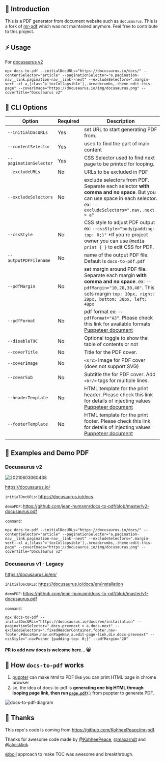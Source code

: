 ## 📌 Introduction

This is a PDF generator from document website such as `docusaurus`. This is a fork of [mr-pdf](https://github.com/KohheePeace/mr-pdf>) which was not maintained anymore.
Feel free to contribute to this project.


## ⚡ Usage

For [docusaurus v2](https://docusaurus.io/docs)

```shell
npx docs-to-pdf --initialDocURLs="https://docusaurus.io/docs/" --contentSelector="article" --paginationSelector="a.pagination-nav__link.pagination-nav__link--next" --excludeSelectors=".margin-vert--xl a,[class^='tocCollapsible'],.breadcrumbs,.theme-edit-this-page" --coverImage="https://docusaurus.io/img/docusaurus.png" --coverTitle="Docusaurus v2"
```

## 🍗 CLI Options

| Option                 | Required | Description                                                                                                                                                                        |
| ---------------------- | -------- | ---------------------------------------------------------------------------------------------------------------------------------------------------------------------------------- |
| `--initialDocURLs`     | Yes      | set URL to start generating PDF from.                                                                                                                                              |
| `--contentSelector`    | Yes      | used to find the part of main content                                                                                                                                              |
| `--paginationSelector` | Yes      | CSS Selector used to find next page to be printed for looping.                                                                                                                     |
| `--excludeURLs`        | No       | URLs to be excluded in PDF                                                                                                                                                         |
| `--excludeSelectors`   | No       | exclude selectors from PDF. Separate each selector **with comma and no space**. But you can use space in each selector. ex: `--excludeSelectors=".nav,.next > a"`                  |
| `--cssStyle`           | No       | CSS style to adjust PDF output ex: `--cssStyle="body{padding-top: 0;}"` \*If you're project owner you can use `@media print { }` to edit CSS for PDF.                              |
| `--outputPDFFilename`  | No       | name of the output PDF file. Default is `docs-to-pdf.pdf`                                                                                                                       |
| `--pdfMargin`          | No       | set margin around PDF file. Separate each margin **with comma and no space**. ex: `--pdfMargin="10,20,30,40"`. This sets margin `top: 10px, right: 20px, bottom: 30px, left: 40px` |
| `--pdfFormat`          | No       | pdf format ex: `--pdfFormat="A3"`. Please check this link for available formats [Puppeteer document](https://pptr.dev/#?product=Puppeteer&version=v5.2.1&show=api-pagepdfoptions)  |
| `--disableTOC`         | No       | Optional toggle to show the table of contents or not                                                                                                                               |
| `--coverTitle`         | No       | Title for the PDF cover.                                                                                                                                                           |
| `--coverImage`         | No       | `<src>` Image for PDF cover (does not support SVG)                                                                                                                                 |
| `--coverSub`           | No       | Subtitle the for PDF cover. Add `<br/>` tags for multiple lines.                                                                                                                   |
| `--headerTemplate`     | No       | HTML template for the print header. Please check this link for details of injecting values [Puppeteer document](https://pptr.dev/#?product=Puppeteer&show=api-pagepdfoptions)      |
| `--footerTemplate`     | No       | HTML template for the print footer. Please check this link for details of injecting values [Puppeteer document](https://pptr.dev/#?product=Puppeteer&show=api-pagepdfoptions)      |
|                        |          |                                                                                                                                                                                    |

## 🎨 Examples and Demo PDF



### Docusaurus v2

![20210603060438](https://user-images.githubusercontent.com/29557494/120552058-b4299e00-c431-11eb-833e-1ac1338b0a70.gif)

<https://docusaurus.io/>

`initialDocURLs`: <https://docusaurus.io/docs>

`demoPDF`: <https://github.com/jean-humann/docs-to-pdf/blob/master/v2-docusaurus.pdf>

`command`:

```shell
npx docs-to-pdf --initialDocURLs="https://docusaurus.io/docs/" --contentSelector="article" --paginationSelector="a.pagination-nav__link.pagination-nav__link--next" --excludeSelectors=".margin-vert--xl a,[class^='tocCollapsible'],.breadcrumbs,.theme-edit-this-page" --coverImage="https://docusaurus.io/img/docusaurus.png" --coverTitle="Docusaurus v2"
```

### Docusaurus v1 - Legacy

<https://docusaurus.io/en/>

`initialDocURLs`: <https://docusaurus.io/docs/en/installation>

`demoPDF`: <https://github.com/jean-humann/docs-to-pdf/blob/master/v1-docusaurus.pdf>

`command`:

```shell
npx docs-to-pdf --initialDocURLs="https://docusaurus.io/docs/en/installation" --paginationSelector=".docs-prevnext > a.docs-next" --excludeSelectors=".fixedHeaderContainer,footer.nav-footer,#docsNav,nav.onPageNav,a.edit-page-link,div.docs-prevnext" --cssStyle=".navPusher {padding-top: 0;}" --pdfMargin="20"
```


#### PR to add new docs is welcome here... 😸

## 📄 How `docs-to-pdf` works

1. [puppter](https://pptr.dev/) can make html to PDF like you can print HTML page in chrome browser
2. so, the idea of docs-to-pdf is **generating one big HTML through looping page link, then run [`page.pdf()`](https://github.com/puppeteer/puppeteer/blob/v13.1.3/docs/api.md#pagepdfoptions)** from puppter to generate PDF.

![docs-to-pdf-diagram](https://user-images.githubusercontent.com/29557494/90359040-c8fb9780-e092-11ea-89c7-1868bc32919f.png)

## 🎉 Thanks

This repo's code is coming from <https://github.com/KohheePeace/mr-pdf>.

Thanks for awesome code made by [@KohheePeace](https://github.com/KohheePeace/), [@maxarndt](https://github.com/maxarndt) and [@aloisklink](https://github.com/aloisklink).

[@bojl](https://github.com/bojl) approach to make TOC was awesome and breakthrough.
